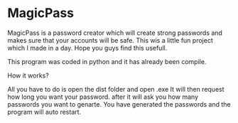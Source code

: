 # MagicPass
MagicPass is a password creator which will create strong passwords and makes sure that your accounts will be safe.
This wis a little fun project which I made in a day. 
Hope you guys find this usefull.

This program was coded in python and it has already been compile.

How it works?

All you have to do is open the dist folder and open .exe 
It will then request how long you want your password.
after it will ask you how many passwords you want to genarte. 
You have generated the passwords and the program will auto restart.
